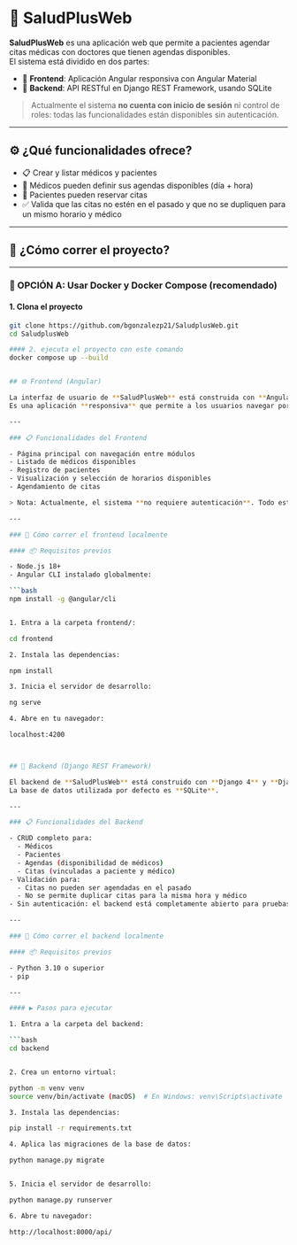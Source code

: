 # 🏥 SaludPlusWeb

**SaludPlusWeb** es una aplicación web que permite a pacientes agendar citas médicas con doctores que tienen agendas disponibles.  
El sistema está dividido en dos partes:

- 🧩 **Frontend**: Aplicación Angular responsiva con Angular Material  
- 🔧 **Backend**: API RESTful en Django REST Framework, usando SQLite

> Actualmente el sistema **no cuenta con inicio de sesión** ni control de roles: todas las funcionalidades están disponibles sin autenticación.

---

## ⚙️ ¿Qué funcionalidades ofrece?

- 📋 Crear y listar médicos y pacientes
- 📅 Médicos pueden definir sus agendas disponibles (día + hora)
- 📆 Pacientes pueden reservar citas
- ✅ Valida que las citas no estén en el pasado y que no se dupliquen para un mismo horario y médico

---

## 🚀 ¿Cómo correr el proyecto?

---

### 🐳 OPCIÓN A: Usar Docker y Docker Compose (recomendado)

#### 1. Clona el proyecto

```bash
git clone https://github.com/bgonzalezp21/SaludplusWeb.git
cd SaludplusWeb

#### 2. ejecuta el proyecto con este comando
docker compose up --build


## 🌐 Frontend (Angular)

La interfaz de usuario de **SaludPlusWeb** está construida con **Angular 17** y estilizada con **Angular Material**.  
Es una aplicación **responsiva** que permite a los usuarios navegar por el sistema y agendar citas fácilmente.

---

### 📋 Funcionalidades del Frontend

- Página principal con navegación entre módulos
- Listado de médicos disponibles
- Registro de pacientes
- Visualización y selección de horarios disponibles
- Agendamiento de citas

> Nota: Actualmente, el sistema **no requiere autenticación**. Todo está disponible de forma pública en la interfaz.

---

### 🚀 Cómo correr el frontend localmente

#### 📦 Requisitos previos

- Node.js 18+
- Angular CLI instalado globalmente:

```bash
npm install -g @angular/cli


1. Entra a la carpeta frontend/:

cd frontend

2. Instala las dependencias:

npm install

3. Inicia el servidor de desarrollo:

ng serve

4. Abre en tu navegador:

localhost:4200



## 🔧 Backend (Django REST Framework)

El backend de **SaludPlusWeb** está construido con **Django 4** y **Django REST Framework**, y expone una API RESTful para manejar médicos, pacientes, agendas y citas.  
La base de datos utilizada por defecto es **SQLite**.

---

### 📋 Funcionalidades del Backend

- CRUD completo para:
  - Médicos
  - Pacientes
  - Agendas (disponibilidad de médicos)
  - Citas (vinculadas a paciente y médico)
- Validación para:
  - Citas no pueden ser agendadas en el pasado
  - No se permite duplicar citas para la misma hora y médico
- Sin autenticación: el backend está completamente abierto para pruebas y desarrollo

---

### 🚀 Cómo correr el backend localmente

#### 📦 Requisitos previos

- Python 3.10 o superior
- pip

---

#### ▶️ Pasos para ejecutar

1. Entra a la carpeta del backend:

```bash
cd backend


2. Crea un entorno virtual:

python -m venv venv
source venv/bin/activate (macOS)  # En Windows: venv\Scripts\activate

3. Instala las dependencias:

pip install -r requirements.txt

4. Aplica las migraciones de la base de datos:

python manage.py migrate


5. Inicia el servidor de desarrollo:

python manage.py runserver

6. Abre tu navegador:

http://localhost:8000/api/